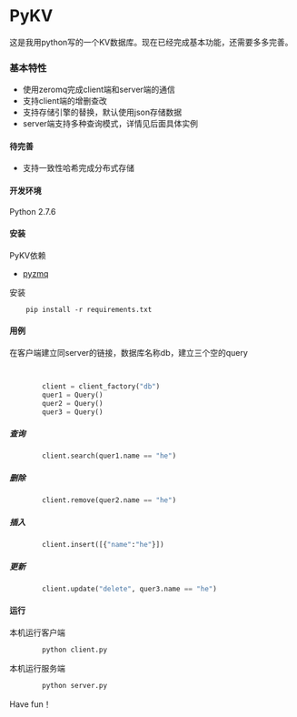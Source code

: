 # PyKV
这是我用python写的一个KV数据库。现在已经完成基本功能，还需要多多完善。
### 基本特性
- 使用zeromq完成client端和server端的通信
- 支持client端的增删查改
- 支持存储引擎的替换，默认使用json存储数据 
- server端支持多种查询模式，详情见后面具体实例

#### 待完善
- 支持一致性哈希完成分布式存储


#### 开发环境

Python 2.7.6

#### 安装

PyKV依赖

   - [pyzmq](https://github.com/zeromq/pyzmq)
   
安装	

	    pip install -r requirements.txt
#### 用例
在客户端建立同server的链接，数据库名称db，建立三个空的query
     
```python

     
        client = client_factory("db")
        quer1 = Query()
        quer2 = Query()
        quer3 = Query()
```	   
##### 查询
```python
        client.search(quer1.name == "he")
 ```
##### 删除
```python
        client.remove(quer2.name == "he")
```
##### 插入

```python
        client.insert([{"name":"he"}])
```
##### 更新
```python
        client.update("delete", quer3.name == "he")
```
#### 运行

本机运行客户端
```python
        python client.py
```
	   
 本机运行服务端
 
```python
        python server.py
```
     
 Have fun！
